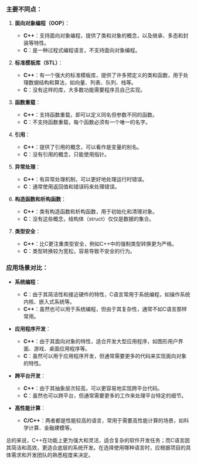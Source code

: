 ### 主要不同点：

1. **面向对象编程（OOP）**：
   
   * **C++**：支持面向对象编程，提供了类和对象的概念，以及继承、多态和封装等特性。
   * **C**：是一种过程式编程语言，不支持面向对象编程。

2. **标准模板库（STL）**：
   
   * **C++**：有一个强大的标准模板库，提供了许多预定义的类和函数，用于处理数据结构和算法，如向量、列表、队列、栈等。
   * **C**：没有这样的库，大多数功能需要程序员自己实现。

3. **函数重载**：
   
   * **C++**：支持函数重载，即可以定义同名但参数不同的函数。
   * **C**：不支持函数重载，每个函数必须有一个唯一的名字。

4. **引用**：
   
   * **C++**：提供了引用的概念，可以看作是变量的别名。
   * **C**：没有引用的概念，只能使用指针。

5. **异常处理**：
   
   * **C++**：有异常处理机制，可以更好地处理运行时错误。
   * **C**：通常使用返回值和错误码来处理错误。

6. **构造函数和析构函数**：
   
   * **C++**：类有构造函数和析构函数，用于初始化和清理对象。
   * **C**：没有这些概念，结构体（struct）仅仅是数据的集合。

7. **类型安全**：
   
   * **C++**：比C更注重类型安全，例如C++中的强制类型转换更为严格。
   * **C**：类型转换较为宽松，容易导致不安全的行为。



### 应用场景对比：

* **系统编程**：
  
  * **C**：由于其简洁性和接近硬件的特性，C语言常用于系统编程，如操作系统内核、嵌入式系统等。
  * **C++**：虽然也可以用于系统编程，但由于其复杂性，通常不如C语言那样常用。

* **应用程序开发**：
  
  * **C++**：由于其面向对象的特性，适合开发大型应用程序，如图形用户界面、游戏、桌面应用程序等。
  * **C**：虽然可以用于应用程序开发，但通常需要更多的代码来实现面向对象的特性。

* **跨平台开发**：
  
  * **C++**：由于其抽象层次较高，可以更容易地实现跨平台代码。
  * **C**：虽然也可以跨平台，但通常需要更多的工作来处理平台特定的细节。

* **高性能计算**：
  
  * **C/C++**：两者都是性能较高的语言，常用于需要高性能计算的场景，如科学计算、金融建模等。



总的来说，C++在功能上更为强大和灵活，适合复杂的软件开发任务；而C语言因其简洁和高效，更适合底层的系统开发。在选择使用哪种语言时，应根据项目的具体需求和开发团队的熟悉程度来决定。
